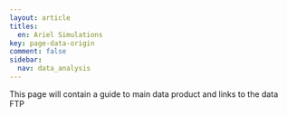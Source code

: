 ```yaml
---
layout: article
titles:
  en: Ariel Simulations
key: page-data-origin
comment: false
sidebar:
  nav: data_analysis
---
```



This page will contain a guide to main data product and links to the data FTP
